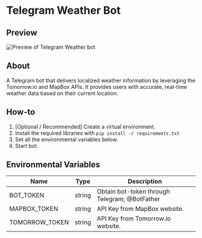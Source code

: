 # Telegram Weather Bot

## Preview
<!-- Resize image to 500px wide -->
<img src="https://i.ibb.co/r27vbHNs/tele-Cast-GHPreview.png" alt="Preview of Telegram Weather bot" width="auto" height="auto">

## About
A Telegram bot that delivers localized weather information by leveraging the Tomorrow.io and MapBox APIs. It provides users with accurate, real-time weather data based on their current location.

## How-to
1. [Optional / Recommended] Create a virtual environment.
2. Install the required libraries with `pip install -r requirements.txt`
3. Set all the environmental variables below.
4. Start bot.

## Environmental Variables
| Name                  | Type   |  Description                                  |
|-----------------------|--------|-----------------------------------------------|
| BOT_TOKEN             | string | Obtain bot-token through Telegram; @BotFather |
| MAPBOX_TOKEN          | string | API Key from MapBox website.                  |
| TOMORROW_TOKEN        | string | API Key from Tomorrow.io website.             |

